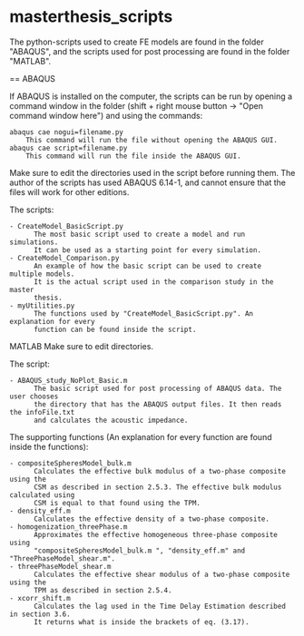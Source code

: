 # masterthesis_scripts

The python-scripts used to create FE models are found in the folder "ABAQUS", and the 
scripts used for post processing are found in the folder "MATLAB". 

== ABAQUS 

If ABAQUS is installed on the computer, the scripts can be run by opening a command window 
in the folder (shift + right mouse button -> "Open command window here") and using the
commands:

	abaqus cae nogui=filename.py 
		This command will run the file without opening the ABAQUS GUI.	
	abaqus cae script=filename.py
		This command will run the file inside the ABAQUS GUI.

Make sure to edit the directories used in the script before running them. The author of the 
scripts has used ABAQUS 6.14-1, and cannot ensure that the files will work for other editions.

The scripts:

	- CreateModel_BasicScript.py
		  The most basic script used to create a model and run simulations. 	
		  It can be used as a starting point for every simulation.
	- CreateModel_Comparison.py
		  An example of how the basic script can be used to create multiple models. 		
		  It is the actual script used in the comparison study in the master 		
		  thesis.	
	- myUtilities.py
		  The functions used by "CreateModel_BasicScript.py". An explanation for every 
		  function can be found inside the script. 

MATLAB 
Make sure to edit directories.

The script:

	- ABAQUS_study_NoPlot_Basic.m
		  The basic script used for post processing of ABAQUS data. The user chooses 
		  the directory that has the ABAQUS output files. It then reads the infoFile.txt
		  and calculates the acoustic impedance.

The supporting functions (An explanation for every function are found inside the functions):

	- compositeSpheresModel_bulk.m 
		  Calculates the effective bulk modulus of a two-phase composite using the 
		  CSM as described in section 2.5.3. The effective bulk modulus calculated using
		  CSM is equal to that found using the TPM.
	- density_eff.m
		  Calculates the effective density of a two-phase composite.
	- homogenization_threePhase.m
		  Approximates the effective homogeneous three-phase composite using 
		  "compositeSpheresModel_bulk.m ", "density_eff.m" and "ThreePhaseModel_shear.m".
	- threePhaseModel_shear.m
		  Calculates the effective shear modulus of a two-phase composite using the
		  TPM as described in section 2.5.4.
	- xcorr_shift.m
		  Calculates the lag used in the Time Delay Estimation described in section 3.6.
		  It returns what is inside the brackets of eq. (3.17). 		
